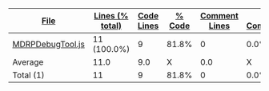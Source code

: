 
|[File](https://github.com/jojo2357/Music-Discord-Rich-Presence/tree/development/statistics%2Fjavascript%2Fname_descending.md%2F)|[Lines (% total)](https://github.com/jojo2357/Music-Discord-Rich-Presence/tree/development/statistics%2Fjavascript%2Flines_descending.md%2F)|[Code Lines](https://github.com/jojo2357/Music-Discord-Rich-Presence/tree/development/statistics%2Fjavascript%2Fcode_descending.md%2F)|[% Code](https://github.com/jojo2357/Music-Discord-Rich-Presence/tree/development/statistics%2Fjavascript%2Fproportion_code_descending.md%2F)|[Comment Lines](https://github.com/jojo2357/Music-Discord-Rich-Presence/tree/development/statistics%2Fjavascript%2Fcomments_descending.md%2F)|[% Comment](https://github.com/jojo2357/Music-Discord-Rich-Presence/tree/development/statistics%2Fjavascript%2Fproportion_comments_descending.md%2F)|[Blank Lines](https://github.com/jojo2357/Music-Discord-Rich-Presence/tree/development/statistics%2Fjavascript%2Fblanks_descending.md%2F)|[% Blank](https://github.com/jojo2357/Music-Discord-Rich-Presence/tree/development/statistics%2Fjavascript%2Fproportion_blanks_descending.md%2F)|
| --- | --- | --- | --- | --- | --- | --- | --- |
|[MDRPDebugTool.js](https://github.com/jojo2357/Music-Discord-Rich-Presence/tree/development/DebugTool%2FMDRPDebugTool.js)|11 (100.0%)|9|81.8%|0|0.0%|2|18.2%|
|Average |11.0|9.0|X|0.0|X|2.0|X|
|Total (1)|11|9|81.8%|0| 0.0%|2|18.2%|